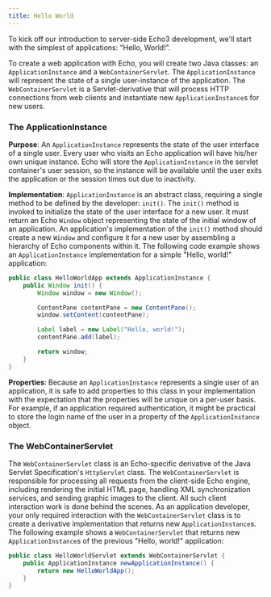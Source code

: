```yaml
---
title: Hello World
---
```


To kick off our introduction to server-side Echo3 development, we'll start with the simplest of applications: "Hello, World!".

To create a web application with Echo, you will create two Java classes: an `ApplicationInstance` and a `WebContainerServlet`.
The `ApplicationInstance` will represent the state of a single user-instance of the application.
The `WebContainerServlet` is a Servlet-derivative that will process HTTP connections from web clients
and instantiate new `ApplicationInstance`s for new users.

### The ApplicationInstance

**Purpose**: An `ApplicationInstance` represents the state of the user interface of a single user.
Every user who visits an Echo application will have his/her own unique instance.
Echo will store the `ApplicationInstance` in the servlet container's user session, so the instance
will be available until the user exits the application or the session times out due to inactivity.

**Implementation**: `ApplicationInstance` is an abstract class, requiring a single method to be defined by
the developer: `init()`.  The `init()` method is invoked to initialize the state of the user interface for a new user.
It must return an Echo `Window` object representing the state of the initial window of an application.
An application's implementation of the `init()` method should create a new `Window` and configure it
for a new user by assembling a hierarchy of Echo components within it.  The following code example shows
an `ApplicationInstance` implementation for a simple "Hello, world!" application:

```java
public class HelloWorldApp extends ApplicationInstance {
	public Window init() {
		Window window = new Window();

		ContentPane contentPane = new ContentPane();
		window.setContent(contentPane);

		Label label = new Label("Hello, world!");
		contentPane.add(label);

		return window;
	}
}
```

**Properties**: Because an `ApplicationInstance` represents a single user of an application, it is
safe to add properties to this class in your implementation with the expectation that the properties
will be unique on a per-user basis.  For example, if an application required authentication, it might
be practical to store the login name of the user in a property of the `ApplicationInstance` object.

### The WebContainerServlet

The `WebContainerServlet` class is an Echo-specific derivative of the Java Servlet Specification's `HttpServlet` class.
The `WebContainerServlet` is responsible for processing all requests from the client-side Echo engine,
including rendering the initial HTML page, handling XML synchronization services, and sending graphic images
to the client.   All such client interaction work is done behind the scenes.  As an application developer,
your only required interaction with the `WebContainerServlet` class is to create a derivative implementation that
returns new `ApplicationInstance`s.  The following example shows a `WebContainerServlet` that returns new
`ApplicationInstance`s of the previous "Hello, world!" application:

```java
public class HelloWorldServlet extends WebContainerServlet {
	public ApplicationInstance newApplicationInstance() {
		return new HelloWorldApp();
	}
}
```

